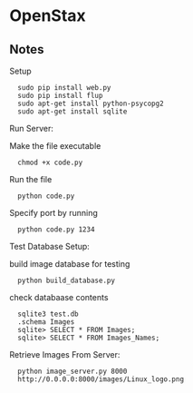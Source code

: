 OpenStax
========
Notes
--------

Setup

      sudo pip install web.py
      sudo pip install flup
      sudo apt-get install python-psycopg2
      sudo apt-get install sqlite
      
<!---And run chmod +x code.py to make it executable.-->

Run Server:

Make the file executable

      chmod +x code.py

Run the file 

      python code.py

Specify port by running

      python code.py 1234

Test Database Setup:

build image database for testing

      python build_database.py
      
check databaase contents

      sqlite3 test.db
      .schema Images
      sqlite> SELECT * FROM Images;
      sqlite> SELECT * FROM Images_Names;

Retrieve Images From Server:


      python image_server.py 8000
      http://0.0.0.0:8000/images/Linux_logo.png
